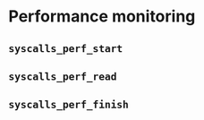 # Performance monitoring

## `syscalls_perf_start`
## `syscalls_perf_read`
## `syscalls_perf_finish`

